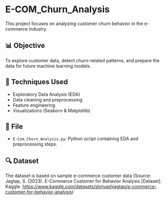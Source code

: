 # E-COM_Churn_Analysis

This project focuses on analyzing customer churn behavior in the e-commerce industry.

## 📊 Objective
To explore customer data, detect churn-related patterns, and prepare the data for future machine learning models.

## 🔧 Techniques Used
- Exploratory Data Analysis (EDA)
- Data cleaning and preprocessing
- Feature engineering
- Visualizations (Seaborn & Matplotlib)

## 📁 File
- `E-Com_Churn_Analysis.py`: Python script containing EDA and preprocessing steps.

## 🔍 Dataset
The dataset is based on sample e-commerce customer data (Source: Jagtap, S. (2023). E-Commerce Customer for Behavior Analysis [Dataset]. Kaggle. https://www.kaggle.com/datasets/shriyashjagtap/e-commerce-customer-for-behavior-analysis)
